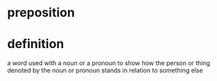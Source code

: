 # preposition

# definition

a word used with a noun or a pronoun to show how the person or thing denoted by the noun or pronoun stands in relation to something else
